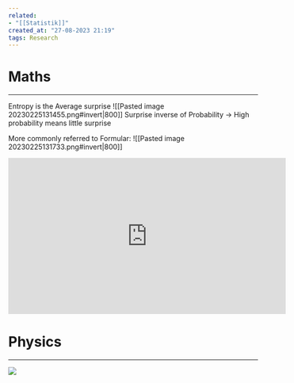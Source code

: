 ```yaml
---
related:
- "[[Statistik]]"
created_at: "27-08-2023 21:19"
tags: Research
---
```


# Maths
---
Entropy is the Average surprise
![[Pasted image 20230225131455.png#invert|800]]
Surprise inverse of Probability -> High probability means little surprise

More commonly referred to Formular:
![[Pasted image 20230225131733.png#invert|800]]

<iframe width="560" height="315" src="https://www.youtube.com/embed/YtebGVx-Fxw" title="YouTube video player" frameborder="0" allow="accelerometer; autoplay; clipboard-write; encrypted-media; gyroscope; picture-in-picture; web-share" allowfullscreen></iframe>

# Physics
---
![](https://www.youtube.com/watch?v=DxL2HoqLbyA)